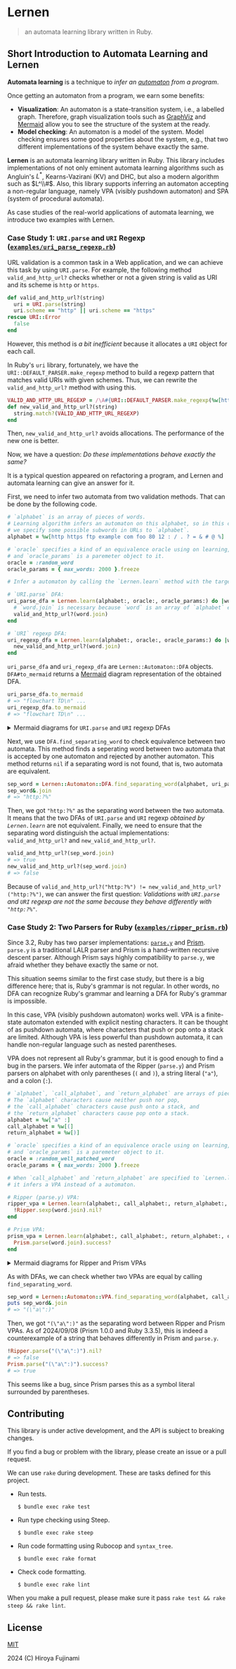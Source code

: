 # Lernen

> an automata learning library written in Ruby.

## Short Introduction to Automata Learning and Lernen

**Automata learning** is a technique to *infer an [automaton](https://en.wikipedia.org/wiki/Automata_theory) from a program*.

Once getting an automaton from a program, we earn some benefits:

- **Visualization**: An automaton is a state-transition system, i.e., a labelled graph.
    Therefore, graph visualization tools such as [GraphViz](https://graphviz.org) and [Mermaid](https://mermaid.js.org) allow you to see the structure of the system at the ready.
- **Model checking**: An automaton is a model of the system.
    Model checking ensures some good properties about the system, e.g., that two different implementations of the system behave exactly the same.

**Lernen** is an automata learning library written in Ruby.
This library includes implementations of not only eminent automata learning algorithms such as Angluin's $L^\ast$, $\textrm{Kearns-Vazirani}$ ($\textrm{KV}$) and $\textrm{DHC}$, but also a modern algorithm such as $L^\\#$.
Also, this library supports inferring an automaton accepting a non-regular language, namely VPA (visibly pushdown automaton) and SPA (system of procedural automata).

As case studies of the real-world applications of automata learning, we introduce two examples with Lernen.

### Case Study 1: `URI.parse` and `URI` Regexp ([`examples/uri_parse_regexp.rb`](./examples/uri_parse_regexp.rb))

URL validation is a common task in a Web application, and we can achieve this task by using `URI.parse`.
For example, the following method `valid_and_http_url?` checks whether or not a given string is valid as URI and its scheme is `http` or `https`.

```ruby
def valid_and_http_url?(string)
  uri = URI.parse(string)
  uri.scheme == "http" || uri.scheme == "https"
rescue URI::Error
  false
end
```

However, this method is *a bit inefficient* because it allocates a `URI` object for each call.

In Ruby's `uri` library, fortunately, we have the `URI::DEFAULT_PARSER.make_regexp` method to build a regexp pattern that matches valid URIs with given schemes.
Thus, we can rewrite the `valid_and_http_url?` method with using this.

```ruby
VALID_AND_HTTP_URL_REGEXP = /\A#{URI::DEFAULT_PARSER.make_regexp(%w[http https])}\z/
def new_valid_and_http_url?(string)
  string.match?(VALID_AND_HTTP_URL_REGEXP)
end
```

Then, `new_valid_and_http_url?` avoids allocations.
The performance of the new one is better.

Now, we have a question: *Do these implementations behave exactly the same?*

It is a typical question appeared on refactoring a program, and Lernen and automata learning can give an answer for it.

First, we need to infer two automata from two validation methods.
That can be done by the following code.

```ruby
# `alphabet` is an array of pieces of words.
# Learning algorithm infers an automaton on this alphabet, so in this case,
# we specify some possible subwords in URLs to `alphabet`.
alphabet = %w[http https ftp example com foo 80 12 : / . ? = & # @ %]

# `oracle` specifies a kind of an equivalence oracle using on learning,
# and `oracle_params` is a paremeter object to it.
oracle = :random_word
oracle_params = { max_words: 2000 }.freeze

# Infer a automaton by calling the `Lernen.learn` method with the target program.

# `URI.parse` DFA:
uri_parse_dfa = Lernen.learn(alphabet:, oracle:, oracle_params:) do |word|
  # `word.join` is necessary because `word` is an array of `alphabet` elements.
  valid_and_http_url?(word.join)
end

# `URI` regexp DFA:
uri_regexp_dfa = Lernen.learn(alphabet:, oracle:, oracle_params:) do |word|
  new_valid_and_http_url?(word.join)
end
```

`uri_parse_dfa` and `uri_regexp_dfa` are `Lernen::Automaton::DFA` objects.
`DFA#to_mermaid` returns a [Mermaid](https://mermaid.js.org) diagram representation of the obtained DFA.

```ruby
uri_parse_dfa.to_mermaid
# => "flowchart TD\n" ...
uri_regexp_dfa.to_mermaid
# => "flowchart TD\n" ...
```

<details>
  <summary>Mermaid diagrams for <code>URI.parse</code> and <code>URI</code> regexp DFAs</summary>

  #### `URI.parse` DFA

  ```mermaid
  flowchart TD
    0((0))
    1((1))
    2((2))
    3(((3)))
    4(((4)))
    5(((5)))
    6((6))
    7(((7)))

    0 -- "'http'" --> 1
    0 -- "'https'" --> 1
    0 -- "'ftp'" --> 2
    0 -- "'example'" --> 2
    0 -- "'com'" --> 2
    0 -- "'foo'" --> 2
    0 -- "'80'" --> 2
    0 -- "'12'" --> 2
    0 -- "':'" --> 2
    0 -- "'/'" --> 2
    0 -- "'.'" --> 2
    0 -- "'?'" --> 2
    0 -- "'='" --> 2
    0 -- "'&'" --> 2
    0 -- "'#'" --> 2
    0 -- "'@'" --> 2
    0 -- "'%'" --> 2
    1 -- "'http'" --> 2
    1 -- "'https'" --> 2
    1 -- "'ftp'" --> 2
    1 -- "'example'" --> 2
    1 -- "'com'" --> 2
    1 -- "'foo'" --> 2
    1 -- "'80'" --> 2
    1 -- "'12'" --> 2
    1 -- "':'" --> 3
    1 -- "'/'" --> 2
    1 -- "'.'" --> 2
    1 -- "'?'" --> 2
    1 -- "'='" --> 2
    1 -- "'&'" --> 2
    1 -- "'#'" --> 2
    1 -- "'@'" --> 2
    1 -- "'%'" --> 2
    2 -- "'http'" --> 2
    2 -- "'https'" --> 2
    2 -- "'ftp'" --> 2
    2 -- "'example'" --> 2
    2 -- "'com'" --> 2
    2 -- "'foo'" --> 2
    2 -- "'80'" --> 2
    2 -- "'12'" --> 2
    2 -- "':'" --> 2
    2 -- "'/'" --> 2
    2 -- "'.'" --> 2
    2 -- "'?'" --> 2
    2 -- "'='" --> 2
    2 -- "'&'" --> 2
    2 -- "'#'" --> 2
    2 -- "'@'" --> 2
    2 -- "'%'" --> 2
    3 -- "'http'" --> 3
    3 -- "'https'" --> 3
    3 -- "'ftp'" --> 3
    3 -- "'example'" --> 3
    3 -- "'com'" --> 3
    3 -- "'foo'" --> 3
    3 -- "'80'" --> 3
    3 -- "'12'" --> 3
    3 -- "':'" --> 3
    3 -- "'/'" --> 3
    3 -- "'.'" --> 3
    3 -- "'?'" --> 4
    3 -- "'='" --> 3
    3 -- "'&'" --> 3
    3 -- "'#'" --> 5
    3 -- "'@'" --> 3
    3 -- "'%'" --> 6
    4 -- "'http'" --> 4
    4 -- "'https'" --> 4
    4 -- "'ftp'" --> 4
    4 -- "'example'" --> 4
    4 -- "'com'" --> 4
    4 -- "'foo'" --> 4
    4 -- "'80'" --> 4
    4 -- "'12'" --> 4
    4 -- "':'" --> 4
    4 -- "'/'" --> 4
    4 -- "'.'" --> 4
    4 -- "'?'" --> 4
    4 -- "'='" --> 4
    4 -- "'&'" --> 4
    4 -- "'#'" --> 5
    4 -- "'@'" --> 4
    4 -- "'%'" --> 7
    5 -- "'http'" --> 5
    5 -- "'https'" --> 5
    5 -- "'ftp'" --> 5
    5 -- "'example'" --> 5
    5 -- "'com'" --> 5
    5 -- "'foo'" --> 5
    5 -- "'80'" --> 5
    5 -- "'12'" --> 5
    5 -- "':'" --> 5
    5 -- "'/'" --> 5
    5 -- "'.'" --> 5
    5 -- "'?'" --> 5
    5 -- "'='" --> 5
    5 -- "'&'" --> 5
    5 -- "'#'" --> 2
    5 -- "'@'" --> 5
    5 -- "'%'" --> 6
    6 -- "'http'" --> 2
    6 -- "'https'" --> 2
    6 -- "'ftp'" --> 2
    6 -- "'example'" --> 2
    6 -- "'com'" --> 2
    6 -- "'foo'" --> 2
    6 -- "'80'" --> 3
    6 -- "'12'" --> 3
    6 -- "':'" --> 2
    6 -- "'/'" --> 2
    6 -- "'.'" --> 2
    6 -- "'?'" --> 2
    6 -- "'='" --> 2
    6 -- "'&'" --> 2
    6 -- "'#'" --> 2
    6 -- "'@'" --> 2
    6 -- "'%'" --> 2
    7 -- "'http'" --> 2
    7 -- "'https'" --> 2
    7 -- "'ftp'" --> 4
    7 -- "'example'" --> 4
    7 -- "'com'" --> 4
    7 -- "'foo'" --> 4
    7 -- "'80'" --> 4
    7 -- "'12'" --> 4
    7 -- "':'" --> 3
    7 -- "'/'" --> 3
    7 -- "'.'" --> 3
    7 -- "'?'" --> 3
    7 -- "'='" --> 3
    7 -- "'&'" --> 3
    7 -- "'#'" --> 5
    7 -- "'@'" --> 3
    7 -- "'%'" --> 3
  ```

  #### `URI` regexp DFA

  ```mermaid
  flowchart TD
    0((0))
    1((1))
    2((2))
    3(((3)))
    4(((4)))

    0 -- "'http'" --> 1
    0 -- "'https'" --> 1
    0 -- "'ftp'" --> 2
    0 -- "'example'" --> 2
    0 -- "'com'" --> 2
    0 -- "'foo'" --> 2
    0 -- "'80'" --> 2
    0 -- "'12'" --> 2
    0 -- "':'" --> 2
    0 -- "'/'" --> 2
    0 -- "'.'" --> 2
    0 -- "'?'" --> 2
    0 -- "'='" --> 2
    0 -- "'&'" --> 2
    0 -- "'#'" --> 2
    0 -- "'@'" --> 2
    0 -- "'%'" --> 2
    1 -- "'http'" --> 2
    1 -- "'https'" --> 2
    1 -- "'ftp'" --> 2
    1 -- "'example'" --> 2
    1 -- "'com'" --> 2
    1 -- "'foo'" --> 2
    1 -- "'80'" --> 2
    1 -- "'12'" --> 2
    1 -- "':'" --> 3
    1 -- "'/'" --> 2
    1 -- "'.'" --> 2
    1 -- "'?'" --> 2
    1 -- "'='" --> 2
    1 -- "'&'" --> 2
    1 -- "'#'" --> 2
    1 -- "'@'" --> 2
    1 -- "'%'" --> 2
    2 -- "'http'" --> 2
    2 -- "'https'" --> 2
    2 -- "'ftp'" --> 2
    2 -- "'example'" --> 2
    2 -- "'com'" --> 2
    2 -- "'foo'" --> 2
    2 -- "'80'" --> 2
    2 -- "'12'" --> 2
    2 -- "':'" --> 2
    2 -- "'/'" --> 2
    2 -- "'.'" --> 2
    2 -- "'?'" --> 2
    2 -- "'='" --> 2
    2 -- "'&'" --> 2
    2 -- "'#'" --> 2
    2 -- "'@'" --> 2
    2 -- "'%'" --> 2
    3 -- "'http'" --> 3
    3 -- "'https'" --> 3
    3 -- "'ftp'" --> 3
    3 -- "'example'" --> 3
    3 -- "'com'" --> 3
    3 -- "'foo'" --> 3
    3 -- "'80'" --> 3
    3 -- "'12'" --> 3
    3 -- "':'" --> 3
    3 -- "'/'" --> 3
    3 -- "'.'" --> 3
    3 -- "'?'" --> 3
    3 -- "'='" --> 3
    3 -- "'&'" --> 3
    3 -- "'#'" --> 4
    3 -- "'@'" --> 3
    3 -- "'%'" --> 2
    4 -- "'http'" --> 4
    4 -- "'https'" --> 4
    4 -- "'ftp'" --> 4
    4 -- "'example'" --> 4
    4 -- "'com'" --> 4
    4 -- "'foo'" --> 4
    4 -- "'80'" --> 4
    4 -- "'12'" --> 4
    4 -- "':'" --> 4
    4 -- "'/'" --> 4
    4 -- "'.'" --> 4
    4 -- "'?'" --> 4
    4 -- "'='" --> 4
    4 -- "'&'" --> 4
    4 -- "'#'" --> 2
    4 -- "'@'" --> 4
    4 -- "'%'" --> 2
  ```

</details>

Next, we use `DFA.find_separating_word` to check equivalence between two automata.
This method finds a seperating word between two automata that is accepted by one automaton and rejected by another automaton.
This method returns `nil` if a separating word is not found, that is, two automata are equivalent.

```ruby
sep_word = Lernen::Automaton::DFA.find_separating_word(alphabet, uri_parse_dfa, uri_regexp_dfa)
sep_word&.join
# => "http:?%"
```

Then, we got `"http:?%"` as the separating word between the two automata.
It means that the two DFAs of `URI.parse` and `URI` regexp *obtained by `Lernen.learn`* are not equivalent.
Finally, we need to ensure that the separating word distinguish the actual implementations: `valid_and_http_url?` and `new_valid_and_http_url?`.

```ruby
valid_and_http_url?(sep_word.join)
# => true
new_valid_and_http_url?(sep_word.join)
# => false
```

Because of `valid_and_http_url?("http:?%") != new_valid_and_http_url?("http:?%")`, we can answer the first question:
*Validations with `URI.parse` and `URI` regexp are not the same because they behave differently with `"http:?%"`.*

### Case Study 2: Two Parsers for Ruby ([`examples/ripper_prism.rb`](./examples/ripper_prism.rb))

Since 3.2, Ruby has two parser implementations: [`parse.y`](https://github.com/ruby/ruby/blob/master/parse.y) and [Prism](https://github.com/ruby/prism).
`parse.y` is a traditional LALR parser and Prism is a hand-written recursive descent parser.
Although Prism says highly compatibility to `parse.y`, we afraid whether they behave exactly the same or not.

This situation seems similar to the first case study, but there is a big difference here; that is, Ruby's grammar is not regular.
In other words, no DFA can recognize Ruby's grammar and learning a DFA for Ruby's grammar is impossible.

In this case, VPA (visibly pushdown automaton) works well.
VPA is a finite-state automaton extended with explicit nesting characters.
It can be thought of as pushdown automata, where characters that push or pop onto a stack are limited.
Although VPA is less powerful than pushdown automata, it can handle non-regular language such as nested parentheses.

VPA does not represent all Ruby's grammar, but it is good enough to find a bug in the parsers.
We infer automata of the Ripper (`parse.y`) and Prism parsers on alphabet with only parentheses (`(` and `)`), a string literal (`"a"`), and a colon (`:`).

```ruby
# `alphabet`, `call_alphabet`, and `return_alphabet` are arrays of pieces of words.
# The `alphabet` characters cause neither push nor pop,
# the `call_alphabet` characters cause push onto a stack, and
# the `return_alphabet` characters cause pop onto a stack.
alphabet = %w["a" :]
call_alphabet = %w[(]
return_alphabet = %w[)]

# `oracle` specifies a kind of an equivalence oracle using on learning,
# and `oracle_params` is a paremeter object to it.
oracle = :random_well_matched_word
oracle_params = { max_words: 2000 }.freeze

# When `call_alphabet` and `return_alphabet` are specified to `Lernen.learn`,
# it infers a VPA instead of a automaton.

# Ripper (parse.y) VPA:
ripper_vpa = Lernen.learn(alphabet:, call_alphabet:, return_alphabet:, oracle:, oracle_params:, random:) do |word|
  !Ripper.sexp(word.join).nil?
end

# Prism VPA:
prism_vpa = Lernen.learn(alphabet:, call_alphabet:, return_alphabet:, oracle:, oracle_params:, random:) do |word|
  Prism.parse(word.join).success?
end
```

<details>
  <summary>Mermaid diagrams for Ripper and Prism VPAs</summary>

  #### Ripper VPA

  ```mermaid
  flowchart TD
    0(((0)))
    1(((1)))
    2(((2)))
    4((4))
    5((5))
    6((6))
    7((7))

    0 -- "'#34;a#34;'" --> 1
    0 -- "':'" --> 4
    1 -- "'#34;a#34;'" --> 1
    1 -- "':'" --> 5
    2 -- "':'" --> 5
    4 -- "'#34;a#34;'" --> 2
    5 -- "'#34;a#34;'" --> 6
    5 -- "':'" --> 7
    6 -- "'#34;a#34;'" --> 6

    0 -- "')'/(0,'(')" --> 2
    0 -- "')'/(5,'(')" --> 6
    0 -- "')'/(7,'(')" --> 2
    1 -- "')'/(0,'(')" --> 2
    1 -- "')'/(5,'(')" --> 6
    1 -- "')'/(7,'(')" --> 2
    2 -- "')'/(0,'(')" --> 2
    2 -- "')'/(5,'(')" --> 6
    2 -- "')'/(7,'(')" --> 2
    6 -- "')'/(7,'(')" --> 2
  ```

  #### Prism VPA

  ```mermaid
  flowchart TD
    0(((0)))
    1(((1)))
    2(((2)))
    4((4))
    5(((5)))
    6((6))
    7((7))
    8((8))

    0 -- "'#34;a#34;'" --> 1
    0 -- "':'" --> 4
    1 -- "'#34;a#34;'" --> 5
    1 -- "':'" --> 6
    2 -- "':'" --> 7
    4 -- "'#34;a#34;'" --> 2
    5 -- "'#34;a#34;'" --> 5
    5 -- "':'" --> 7
    6 -- "':'" --> 8
    7 -- "':'" --> 8

    0 -- "')'/(0,'(')" --> 2
    0 -- "')'/(8,'(')" --> 2
    1 -- "')'/(0,'(')" --> 2
    1 -- "')'/(8,'(')" --> 2
    2 -- "')'/(0,'(')" --> 2
    2 -- "')'/(8,'(')" --> 2
    5 -- "')'/(0,'(')" --> 2
    5 -- "')'/(8,'(')" --> 2
    6 -- "')'/(0,'(')" --> 2
  ```

</details>

As with DFAs, we can check whether two VPAs are equal by calling `find_separating_word`.

```ruby
sep_word = Lernen::Automaton::VPA.find_separating_word(alphabet, call_alphabet, return_alphabet, ripper_vpa, prism_vpa)
puts sep_word&.join
# => "(\"a\":)"
```

Then, we got `"(\"a\":)"` as the separating word between Ripper and Prism VPAs.
As of 2024/09/08 (Prism 1.0.0 and Ruby 3.3.5), this is indeed a counterexample of a string that behaves differently in Prism and `parse.y`.

```ruby
!Ripper.parse("(\"a\":)").nil?
# => false
Prism.parse("(\"a\":)").success?
# => true
```

This seems like a bug, since Prism parses this as a symbol literal surrounded by parentheses.

## Contributing

This library is under active development, and the API is subject to breaking changes.

If you find a bug or problem with the library, please create an issue or a pull request.

We can use `rake` during development.
These are tasks defined for this project.

- Run tests.

  ```console
  $ bundle exec rake test
  ```

- Run type checking using Steep.

  ```console
  $ bundle exec rake steep
  ```

- Run code formatting using Rubocop and `syntax_tree`.

  ```console
  $ bundle exec rake format
  ```

- Check code formatting.
  
  ```
  $ bundle exec rake lint
  ```

When you make a pull request, please make sure it pass `rake test && rake steep && rake lint`.

## License

[MIT](https://opensource.org/license/MIT)

2024 (C) Hiroya Fujinami
